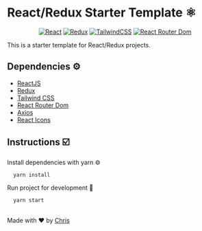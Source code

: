 
# React/Redux Starter Template ⚛️

<div align='center'>

  [![React](https://img.shields.io/badge/React-20232A?style=for-the-badge&logo=react&logoColor=61DAFB)](https://reactjs.org/)
  [![Redux](https://img.shields.io/badge/Redux-593D88?style=for-the-badge&logo=redux&logoColor=white)](https://redux.js.org/)
  [![TailwindCSS](https://img.shields.io/badge/Tailwind_CSS-38B2AC?style=for-the-badge&logo=tailwind-css&logoColor=white)](https://tailwindcss.com/)
  [![React Router Dom](https://img.shields.io/badge/React_Router-CA4245?style=for-the-badge&logo=react-router&logoColor=white)](https://reactrouter.com/web/guides/quick-start)

</div>

This is a starter template for React/Redux projects.

  
## Dependencies ⚙️

 - [ReactJS](https://reactjs.org/)
 - [Redux](https://redux.js.org/)
 - [Tailwind CSS](https://tailwindcss.com/)
 - [React Router Dom](https://reactrouter.com/web/guides/quick-start)
 - [Axios](https://axios-http.com/)
 - [React Icons](https://react-icons.github.io/react-icons)

  
## Instructions ☑️

Install dependencies with yarn ⚙️

```bash 
  yarn install
```

Run project for development 🚧

```bash 
  yarn start
```

## 
Made with ❤️ by [Chris](https://github.com/Chris-specs)

  